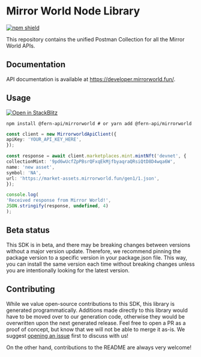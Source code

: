 # Mirror World Node Library

[![npm shield](https://img.shields.io/npm/v/@fern-api/mirrorworld)](https://www.npmjs.com/package/@fern-api/mirrorworld)

This repository contains the unified Postman Collection for all the Mirror World APIs.

## Documentation

API documentation is available at <https://developer.mirrorworld.fun/>.

## Usage

[![Open in StackBlitz](https://developer.stackblitz.com/img/open_in_stackblitz.svg)](https://stackblitz.com/edit/node-ffceya?file=app.ts&view=editor)

```
npm install @fern-api/mirrorworld # or yarn add @fern-api/mirrorworld
```

```typescript
const client = new MirrorworldApiClient({
apiKey: 'YOUR_API_KEY_HERE',
});

const response = await client.marketplaces.mint.mintNft('devnet', {
collectionMint: '9pd6wUcfZpPBsrQFxqEkMjfbyaqraQRsiQtD8D4wqa6W',
name: 'new asset',
symbol: 'NA',
url: 'https://market-assets.mirrorworld.fun/gen1/1.json',
});

console.log(
'Received response from Mirror World!',
JSON.stringify(response, undefined, 4)
);
```

## Beta status

This SDK is in beta, and there may be breaking changes between versions without a major version update. Therefore, we recommend pinning the package version to a specific version in your package.json file. This way, you can install the same version each time without breaking changes unless you are intentionally looking for the latest version.

## Contributing

While we value open-source contributions to this SDK, this library is generated programmatically. Additions made directly to this library would have to be moved over to our generation code, otherwise they would be overwritten upon the next generated release. Feel free to open a PR as a proof of concept, but know that we will not be able to merge it as-is. We suggest [opening an issue](https://github.com/fern-mirrorworld/mirrorworld-node/issues) first to discuss with us!

On the other hand, contributions to the README are always very welcome!
